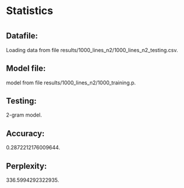 <h1>Statistics<h1><h2>Datafile:</h2>
<p>Loading data from file results/1000_lines_n2/1000_lines_n2_testing.csv.</p>
<h2>Model file:</h2>
<p> model from file results/1000_lines_n2/1000_training.p.</p>
<h2>Testing:</h2>
<p> 2-gram model.</p>
<h2>Accuracy:</h2>
<p> 0.2872212176009644.</p>
<h2>Perplexity:</h2>
<p> 336.5994292322935.</p>
